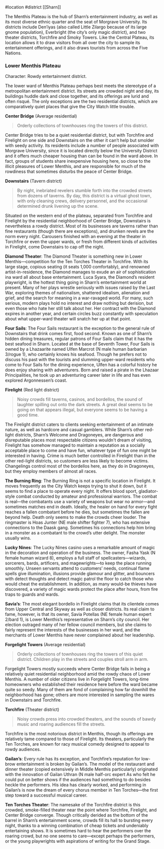  #location #district [[Sharn]]

The Menthis Plateau is the hub of Sharn’s entertainment industry, as well as its most diverse ethnic quarter and the seat of Morgrave University. Its districts include Den’iyas (also called Little Zilargo because of its large gnome population), Everbright (the city’s only magic district), and two theater districts, Torchfire and Smoky Towers. Like the Central Plateau, its location allows it to draw visitors from all over the city to sample its entertainment offerings, and it also draws tourists from across the Five Nations.

### Lower Menthis Plateau

Character: Rowdy entertainment district.

The lower ward of Menthis Plateau perhaps best meets the stereotype of a metropolitan entertainment district. Its streets are crowded night and day, its buildings huddle dark and close together, and its offerings are lurid and often risqué. The only exceptions are the two residential districts, which are comparatively quiet places that give the City Watch little trouble.

**Center Bridge** (Average residential)

> Orderly collections of townhouses ring the towers of this district.

Center Bridge tries to be a quiet residential district, but with Torchfire and Firelight on one side and Downstairs on the other it can’t help but smolder with seedy activity. Its residents include a number of people associated with Morgrave University, since it is located directly below the University District and it offers much cheaper housing than can be found in the ward above. In fact, groups of students share inexpensive housing here, so close to the illicit pleasures of Lower Menthis, and are responsible for much of the rowdiness that sometimes disturbs the peace of Center Bridge.

**Downstairs** (Tavern district)

> By night, inebriated revelers stumble forth into the crowded streets from dozens of taverns. By day, this district is a virtual ghost town, with only cleaning crews, delivery personnel, and the occasional determined drunk livening up the scene.

Situated on the western end of the plateau, separated from Torchfire and Firelight by the residential neighborhood of Center Bridge, Downstairs is nevertheless a rowdy district. Most of its businesses are taverns rather than fine restaurants (though there are exceptions), and drunken revels are the norm every night. Carousers finished with an evening at the theater in Torchfire or even the upper wards, or fresh from different kinds of activities in Firelight, come Downstairs to cap off the night.

**Diamond Theater**: The Diamond Theater is something new in Lower Menthis—competition for the Ten Torches Theater in Torchfire. With its large stage, copious seating (it seats 1,000 comfortably), and renowned artist-in-residence, the
Diamond manages to exude an air of sophistication ina ward all about base entertainment. Luca Syara, the Diamond’s resident playwright, is the hottest thing going in Sharn’s entertainment world at present. Many of her plays wrestle seriously with issues raised by the Last War, exploring themes of nationalism, shattered idealism, alienation and grief, and the search for meaning in a war-ravaged world. For many, such serious, modern plays hold no interest and draw nothing but derision, but even those who hate her still talk about her. Her contract with the Diamond expires in another year, and certain circles buzz constantly with speculation about what upper-ward theater will snatch her up at that point.

**Four Sails**: The Four Sails restaurant is the exception to the general rule of Downstairs that drink comes first, food second. Known as one of Sharn’s hidden dining treasures, regular patrons of Four Sails claim that it has the best seafood in Sharn. Located at the base of Seventh Tower, Four Sails is owned by a Lhazaarite named Ulfen Marcrot (N male human barbarian 3/rogue 1), who certainly knows his seafood. Though he prefers not to discuss his past with the tourists and slumming upper-ward residents who come to Four Sails for the dining experience, Ulfen has a colorful history he does enjoy sharing with adventurers. Born and raised a pirate in the Lhazaar Principalities, he took up an adventuring career later in life and has even explored Argonnessen’s coast.

**Firelight** (Red light district)

> Noisy crowds fill taverns, casinos, and bordellos, the sound of laughter spilling out onto the dark streets. A great deal seems to be going on that appears illegal, but everyone seems to be having a good time.
> 

The Firelight district caters to clients seeking entertainment of an intimate nature, as well as hardcore and casual gamblers. While Sharn’s other red-light districts, Sharn’s Welcome and Dragoneyes, are dangerous and disreputable places most respectable citizens wouldn't dream of visiting, Firelight has somehow managed to maintain a reputation as a socially acceptable place to come and have fun, whatever type of fun one might be interested in having. Crime is much better controlled in Firelight than in the other red-light districts, so customers are less likely to become victims. Changelings control most of the bordellos here, as they do in Dragoneyes, but they employ members of almost all races.

**The Burning Ring**: The Burning Ring is not a specific location in Firelight. It moves frequently as the City Watch keeps trying to shut it down, but it seems to find a place to operate every night. It offers blood sport, gladiator-style combat conducted by amateur and professional warriors. The combat is real—the combatants use a variety of weapons but wear no armor—and sometimes matches end in death. Ideally, the healer on hand for every fight reaches a fallen combatant before he dies, but sometimes the fallen are beyond help. Death only seems to make the crowds cheer louder.
The ringmaster is Hoas Junter (NE male shifter fighter 7), who has extensive connections to the Daask gang. Sometimes his connections help him bring in a monster as a combatant to the crowd’s utter delight. The monster usually wins.

**Lucky Nines**: The Lucky Nines casino uses a remarkable amount of magic in the decoration and operation of the business. The owner, Fasha Yask (N female human wizard 8), employs a full staff of spellcasters—wizards, sorcerers, bards, artificers, and magewrights—to keep the place running smoothly. Unseen servants attend to customers’ needs, continual flame spells give illumination, illusions provide glamour and glitter, and bouncers with detect thoughts and detect magic patrol the floor to catch those who would cheat the establishment. In addition, as many would-be thieves have discovered, a variety of magic wards protect the place after hours, from fire traps to guards and wards.

**Savia’s**: The most elegant bordello in Firelight claims that its clientele comes from Upper Central and Skyway as well as closer districts. Its real claim to fame, however, is that its owner, Savia Potellas (NE female human expert 2/bard 1), is
Lower Menthis’s representative on Sharn’s city council. Her election outraged many of her fellow council members, but she claims to fairly represent the interests of the businesses in her ward, and the merchants of Lower Menthis have never complained about her leadership.

**Forgelight Towers** (Average residential)

> Orderly collections of townhouses ring the towers of this quiet district. Children play in the streets and couples stroll arm in arm.
> 

Forgelight Towers mostly succeeds where Center Bridge fails in being a relatively quiet residential neighborhood amid the rowdy chaos of Lower Menthis. A number of older citizens live in Forgelight Towers, long-time homeowners who established their residence here before the ward became quite so seedy. Many of them are fond of complaining how far downhill the neighborhood has gone; others are more interested in sampling the wares in Downstairs and Torchfire.

**Torchfire** (Theater district)

> Noisy crowds press into crowded theaters, and the sounds of bawdy music and roaring audiences fill the streets.
> 

Torchfire is the most notorious district in Menthis, though its offerings are relatively tame compared to those of Firelight. Its theaters, particularly the Ten Torches, are known for racy musical comedy designed to appeal to rowdy audiences.

**Gailan’s**: Every rule has its exception, and Torchfire’s reputation for low-brow entertainment is broken by Gailan’s. The model of the restaurant and dinner theater (copied extensively in Middle Menthis particularly) originated with the innovation of Gailan Uthran (N male half-orc expert As who felt he could put on better shows if the audiences had something to do besides heckle the performers. His idea has clearly worked, and performing in Gailan’s is now the dream of every chorus member in Ten Torches—the first step toward a successful musical career.

**Ten Torches Theater**: The namesake of the Torchfire district is this crowded, smoke-filled theater near the point where Torchfire, Firelight, and Center Bridge converge. Though critically derided as the bottom of the barrel in Sharn’s entertainment scene, crowds fill its hall to bursting every night, thanks to a winning combination of cheap tickets and undeniably entertaining shows. It is sometimes hard to hear the performers over the roaring crowd, but no one seems to care—except perhaps the performers, or the young playwrights with aspirations of writing for the Grand Stage.